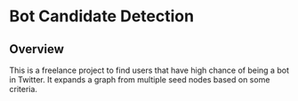 # Bot Candidate Detection

## Overview

This is a freelance project to find users that have high chance of being a bot in Twitter. It expands a graph from multiple seed nodes based on some criteria.
